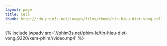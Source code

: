 ```yaml
---
layout: page
title: Cell
thumb: http://cdn.phim3s.net/images/films/thumb/tin-hieu-diet-vong-cell-2016.jpg
---
```

{% include jwpadv src='//phim3s.net/phim-le/tin-hieu-diet-vong_9220/xem-phim//video.mp4' %}